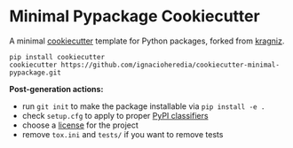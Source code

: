 # Minimal Pypackage Cookiecutter

A minimal [cookiecutter](https://github.com/audreyr/cookiecutter) template for Python packages, forked from [kragniz](https://github.com/kragniz/cookiecutter-pypackage-minimal).

```
pip install cookiecutter
cookiecutter https://github.com/ignacioheredia/cookiecutter-minimal-pypackage.git 
```    

**Post-generation actions:**
* run `git init` to make the package installable via `pip install -e .`
* check `setup.cfg` to apply to proper [PyPI classifiers](https://pypi.org/classifiers/)
* choose a [license](https://choosealicense.com/) for the project
* remove `tox.ini` and `tests/` if you want to remove tests
